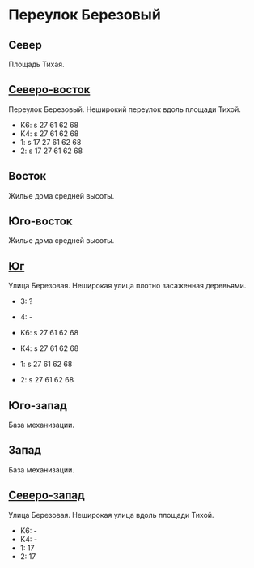 # Переулок Березовый

## Север

Площадь Тихая.

## [Северо-восток](./10560085.md)

Переулок Березовый.
Неширокий переулок вдоль площади Тихой.

* K6:   s
        27  61  62  68
* K4:   s
        27  61  62  68
* 1:    s
        17  27  61  62  68
* 2:    s
        17  27  61  62  68

## Восток

Жилые дома средней высоты.

## Юго-восток

Жилые дома средней высоты.

## [Юг](./10557092.md)

Улица Березовая.
Неширокая улица плотно засаженная деревьями.

* 3:    ?
* 4:    -

* K6:   s
        27  61  62  68
* K4:   s
        27  61  62  68
* 1:    s
        27  61  62  68
* 2:    s
        27  61  62  68

## Юго-запад

База механизации.

## Запад

База механизации.

## [Северо-запад](./10550085.md)

Улица Березовая.
Неширокая улица вдоль площади Тихой.

* K6:   -
* K4:   -
* 1:    17
* 2:    17
